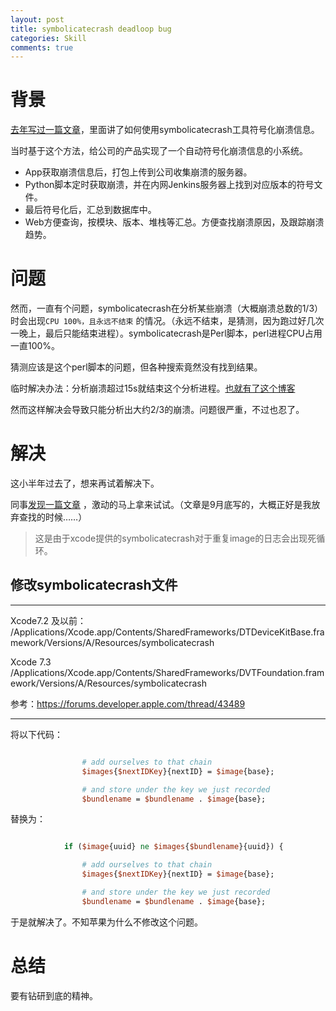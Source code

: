 ```yaml
---
layout: post
title: symbolicatecrash deadloop bug
categories: Skill
comments: true
---
```







# 背景

[去年写过一篇文章](https://everettjf.github.io/2015/09/09/ios-plcrashreporter)，里面讲了如何使用symbolicatecrash工具符号化崩溃信息。

当时基于这个方法，给公司的产品实现了一个自动符号化崩溃信息的小系统。

- App获取崩溃信息后，打包上传到公司收集崩溃的服务器。
- Python脚本定时获取崩溃，并在内网Jenkins服务器上找到对应版本的符号文件。
- 最后符号化后，汇总到数据库中。
- Web方便查询，按模块、版本、堆栈等汇总。方便查找崩溃原因，及跟踪崩溃趋势。
<!-- more -->

# 问题

然而，一直有个问题，symbolicatecrash在分析某些崩溃（大概崩溃总数的1/3）时会出现`CPU 100%，且永远不结束` 的情况。（永远不结束，是猜测，因为跑过好几次一晚上，最后只能结束进程）。symbolicatecrash是Perl脚本，perl进程CPU占用一直100%。

猜测应该是这个perl脚本的问题，但各种搜索竟然没有找到结果。

临时解决办法：分析崩溃超过15s就结束这个分析进程。[也就有了这个博客](https://everettjf.github.io/2016/01/29/python27-subprocess-timeout)

然而这样解决会导致只能分析出大约2/3的崩溃。问题很严重，不过也忍了。

# 解决

这小半年过去了，想来再试着解决下。

同事[发现一篇文章](http://blog.csdn.net/lucky_06/article/details/48805227
) ，激动的马上拿来试试。（文章是9月底写的，大概正好是我放弃查找的时候……）

> 这是由于xcode提供的symbolicatecrash对于重复image的日志会出现死循环。

## 修改symbolicatecrash文件

---

Xcode7.2 及以前：
/Applications/Xcode.app/Contents/SharedFrameworks/DTDeviceKitBase.framework/Versions/A/Resources/symbolicatecrash

Xcode 7.3
/Applications/Xcode.app/Contents/SharedFrameworks/DVTFoundation.framework/Versions/A/Resources/symbolicatecrash

参考：<https://forums.developer.apple.com/thread/43489>

---

将以下代码：

``` perl

                # add ourselves to that chain
                $images{$nextIDKey}{nextID} = $image{base};

                # and store under the key we just recorded
                $bundlename = $bundlename . $image{base};

```

替换为：

``` perl

            if ($image{uuid} ne $images{$bundlename}{uuid}) {

                # add ourselves to that chain
                $images{$nextIDKey}{nextID} = $image{base};

                # and store under the key we just recorded
                $bundlename = $bundlename . $image{base};
```


于是就解决了。不知苹果为什么不修改这个问题。       

# 总结

要有钻研到底的精神。
